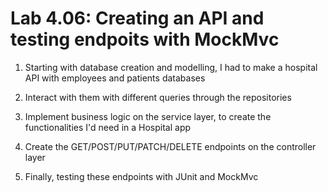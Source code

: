 # Lab 4.06: Creating an API and testing endpoits with MockMvc

1. Starting with database creation and modelling, I had to make a hospital API with employees and patients databases

2. Interact with them with different queries through the repositories

3. Implement business logic on the service layer, to create the functionalities I'd need in a Hospital app

4. Create the GET/POST/PUT/PATCH/DELETE endpoints on the controller layer

5. Finally, testing these endpoints with JUnit and MockMvc
